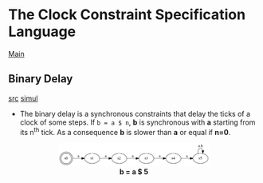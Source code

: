 # The Clock Constraint Specification Language

[Main](../Readme.md)

## Binary Delay

[src](../lc/BinaryDelay.lc) [simul](../vcd/BinDelay.html)

- The binary delay is a synchronous constraints that delay the ticks of a clock of some steps. If `b = a $ n`, **b** is synchronous with **a** starting from its n<sup>th</sup> tick. As a consequence **b** is slower than **a** or equal if **n=0**.

<center>
<img alt="bindelay" src="../sts/BinDelay.dot.png" width="60%"/><br>
<strong> b = a $ 5</strong> 
</center>
